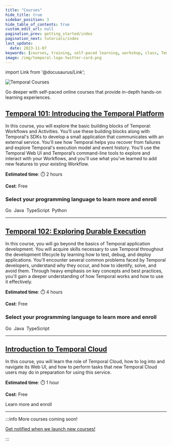 ```yaml
---
title: "Courses"
hide_title: true
sidebar_position: 3
hide_table_of_contents: true
custom_edit_url: null
pagination_prev: getting_started/index
pagination_next: tutorials/index
last_update:
  date: 2023-11-07
keywords: [courses, training, self-paced learning, workshop, class, Temporal]
image: /img/temporal-logo-twitter-card.png
---
```


import Link from '@docusaurus/Link';

![Temporal Courses](/img/banners/courses.png)

Go deeper with self-paced online courses that provide in-depth hands-on learning experiences.

## [Temporal 101: Introducing the Temporal Platform](temporal_101/index.md)

In this course, you will explore the basic building blocks of Temporal: Workflows and Activities. You’ll use these building blocks along with Temporal's SDKs to develop a small application that communicates with an external service. You'll see how Temporal helps you recover from failures and explore Temporal's execution model and event history. You'll use the Temporal Web UI and Temporal’s command-line tools to explore and interact with your Workflows, and you'll use what you've learned to add new features to your existing Workflow.

**Estimated time**: ⏱️ 2 hours

**Cost**: Free

### Select your programming language to learn more and enroll

<Link class="button button--primary" to="temporal_101/go">Go</Link>&nbsp;
<Link class="button button--primary" to="temporal_101/java">Java</Link>&nbsp;
<Link class="button button--primary" to="temporal_101/typescript">TypeScript</Link>&nbsp;
<Link class="button button--primary" to="temporal_101/python">Python</Link>&nbsp;

-----

## [Temporal 102: Exploring Durable Execution](temporal_102/index.md)

In this course, you will go beyond the basics of Temporal application development. You will acquire skills necessary to use Temporal throughout the development lifecycle by learning how to test, debug, and deploy applications. You'll encounter several common problems faced by Temporal developers, understand why they occur, and how to identify, solve, and avoid them. Through heavy emphasis on key concepts and best practices, you'll gain a deeper understanding of how Temporal works and how to use it effectively.

**Estimated time**: ⏱️ 4 hours

**Cost**: Free

### Select your programming language to learn more and enroll

<Link className="button button--primary" to="temporal_102/go">Go</Link>&nbsp;
<Link className="button button--primary" to="temporal_102/java">Java</Link>&nbsp;
<Link className="button button--primary" to="temporal_102/typescript">TypeScript</Link>&nbsp;

-----

## [Introduction to Temporal Cloud](intro_to_temporal_cloud/index.md)

In this course, you will learn the role of Temporal Cloud, how to log into and navigate its Web UI, and how to perform tasks that new Temporal Cloud users may do in preparation for using this service.

**Estimated time**: ⏱️ 1 hour

**Cost**: Free


<Link className="button button--primary" to="intro_to_temporal_cloud">Learn more and enroll</Link>

-----

:::info More courses coming soon!

<a className="button button--primary" href="https://pages.temporal.io/get-updates-education">Get notified when we launch new courses!</a>

:::


